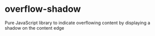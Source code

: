 # overflow-shadow
Pure JavaScript library to indicate overflowing content by displaying a shadow on the content edge
